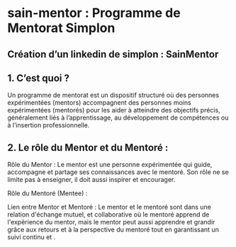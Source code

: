 # sain-mentor : Programme de Mentorat Simplon


## Création d’un linkedin de simplon : SainMentor


## 1. C’est quoi ?

Un programme de mentorat est un dispositif structuré où des personnes expérimentées (mentors) accompagnent des personnes moins expérimentées (mentorés) pour les aider à atteindre des objectifs précis, généralement liés à l’apprentissage, au développement de compétences ou à l’insertion professionnelle.

## 2. Le rôle du Mentor et du Mentoré :

Rôle du Mentor : Le mentor est une personne expérimentée qui guide, accompagne et partage ses connaissances avec le mentoré. Son rôle ne se limite pas à enseigner, il doit aussi inspirer et encourager.

Rôle du Mentoré (Mentee) : 

Lien entre Mentor et Mentoré : Le mentor et le mentoré sont dans une relation d'échange mutuel, et collaborative où le mentoré apprend de l'expérience du mentor, mais le mentor peut aussi apprendre et grandir grâce aux retours et à la perspective du mentoré tout en garantissant un suivi continu et .
